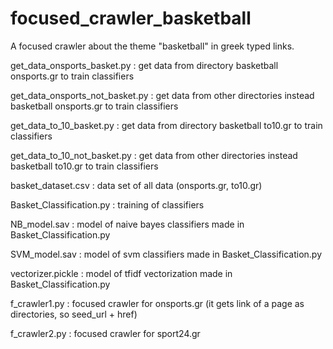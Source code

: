 # focused_crawler_basketball
A focused crawler about the theme "basketball" in greek typed links.

get_data_onsports_basket.py : get data from directory basketball onsports.gr to train classifiers

get_data_onsports_not_basket.py : get data from other directories instead basketball onsports.gr to train classifiers

get_data_to_10_basket.py : get data from directory basketball to10.gr to train classifiers

get_data_to_10_not_basket.py : get data from other directories instead basketball to10.gr to train classifiers

basket_dataset.csv : data set of all data (onsports.gr, to10.gr)

Basket_Classification.py : training of classifiers

NB_model.sav : model of naive bayes classifiers made in Basket_Classification.py

SVM_model.sav  : model of svm classifiers made in Basket_Classification.py

vectorizer.pickle : model of tfidf vectorization made in Basket_Classification.py

f_crawler1.py : focused crawler for onsports.gr (it gets link of a page as directories, so seed_url + href)

f_crawler2.py : focused crawler for sport24.gr
